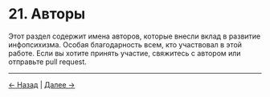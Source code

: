 # 21. Авторы

Этот раздел содержит имена авторов, которые внесли вклад в развитие инфопсихизма. Особая благодарность всем, кто участвовал в этой работе. Если вы хотите принять участие, свяжитесь с автором или отправьте pull request.

---
<div class="navigation-links">
<a href="../20_Глоссарий/" class="nav-link prev-link">← Назад</a> | <a href="../22_Журнал_изменений/" class="nav-link next-link">Далее →</a>
</div>
